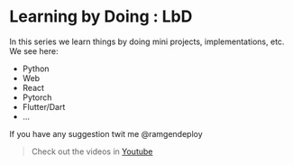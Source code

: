 # Learning by Doing : LbD
In this series we learn things by doing mini projects, implementations, etc.
We see here:
* Python
* Web
* React
* Pytorch
* Flutter/Dart
* ...
  
If you have any suggestion twit me @ramgendeploy 
> Check out the videos in [Youtube](https://www.youtube.com/channel/UCJUIogvrTyXFXvi3SegniuA)